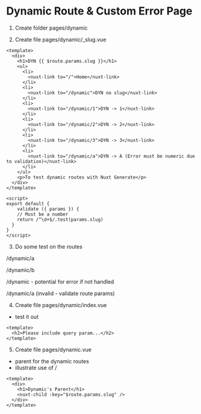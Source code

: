 # Dynamic Route & Custom Error Page

1. Create folder pages/dynamic

2. Create file pages/dynamic/_slug.vue

```
<template>
  <div>
    <h1>DYN {{ $route.params.slug }}</h1>
    <ul>
      <li>
        <nuxt-link to="/">Home</nuxt-link>
      </li>
      <li>
        <nuxt-link to="/dynamic">DYN no slug</nuxt-link>
      </li>
      <li>
        <nuxt-link to="/dynamic/1">DYN -> 1</nuxt-link>
      </li>
      <li>
        <nuxt-link to="/dynamic/2">DYN -> 2</nuxt-link>
      </li>
      <li>
        <nuxt-link to="/dynamic/3">DYN -> 3</nuxt-link>
      </li>
      <li>
        <nuxt-link to="/dynamic/a">DYN -> A (Error must be numeric due to validation)</nuxt-link>
      </li>
    </ul>
    <p>To test dynamic routes with Nuxt Generate</p>
  </div>
</template>

<script>
export default {
    validate ({ params }) {
    // Must be a number
    return /^\d+$/.test(params.slug)
  }
}
</script>
```

3. Do some test on the routes

/dynamic/a

/dynamic/b

/dynamic - potential for error if not handled

/dynamic/a (invalid - validate route params)


4. Create file pages/dynamic/index.vue

- test it out

```
<template>
  <h2>Please include query param...</h2>
</template>
```

5. Create file pages/dynamic.vue

- parent for the dynamic routes
- illustrate use of <nuxt-child> / <nuxtChild>

```
<template>
  <div>
    <h1>Dynamic's Parent</h1>
    <nuxt-child :key="$route.params.slug" />
  </div>
</template>
```
